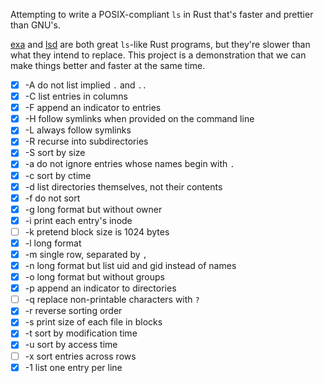 Attempting to write a POSIX-compliant `ls` in Rust that's faster and prettier than GNU's.

[exa](https://github.com/ogham/exa) and [lsd](https://github.com/Peltoche/lsd) are both great `ls`-like Rust programs, but they're slower than what they intend to replace. This project is a demonstration that we can make things better and faster at the same time.

- [x] -A do not list implied `.` and `..`
- [x] -C list entries in columns
- [x] -F append an indicator to entries
- [x] -H follow symlinks when provided on the command line
- [x] -L always follow symlinks
- [x] -R recurse into subdirectories
- [x] -S sort by size
- [x] -a do not ignore entries whose names begin with `.`
- [x] -c sort by ctime
- [x] -d list directories themselves, not their contents
- [x] -f do not sort
- [x] -g long format but without owner
- [x] -i print each entry's inode
- [ ] -k pretend block size is 1024 bytes
- [x] -l long format
- [x] -m single row, separated by `, `
- [x] -n long format but list uid and gid instead of names
- [x] -o long format but without groups
- [x] -p append an indicator to directories
- [ ] -q replace non-printable characters with `?`
- [x] -r reverse sorting order
- [x] -s print size of each file in blocks
- [x] -t sort by modification time
- [x] -u sort by access time
- [ ] -x sort entries across rows
- [x] -1 list one entry per line
